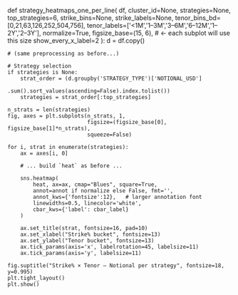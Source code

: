 def strategy_heatmaps_one_per_line(
    df,
    cluster_id=None,
    strategies=None,
    top_strategies=6,
    strike_bins=None,
    strike_labels=None,
    tenor_bins_bd=[0,21,63,126,252,504,756],
    tenor_labels=['<1M','1–3M','3–6M','6–12M','1–2Y','2–3Y'],
    normalize=True,
    figsize_base=(15, 6),   # <- each subplot will use this size
    show_every_x_label=2
):
    d = df.copy()

    # (same preprocessing as before...)

    # Strategy selection
    if strategies is None:
        strat_order = (d.groupby('STRATEGY_TYPE')['NOTIONAL_USD']
                         .sum().sort_values(ascending=False).index.tolist())
        strategies = strat_order[:top_strategies]

    n_strats = len(strategies)
    fig, axes = plt.subplots(n_strats, 1,
                             figsize=(figsize_base[0], figsize_base[1]*n_strats),
                             squeeze=False)

    for i, strat in enumerate(strategies):
        ax = axes[i, 0]

        # ... build `heat` as before ...

        sns.heatmap(
            heat, ax=ax, cmap="Blues", square=True,
            annot=annot if normalize else False, fmt='',
            annot_kws={'fontsize':12},   # larger annotation font
            linewidths=0.5, linecolor='white',
            cbar_kws={'label': cbar_label}
        )

        ax.set_title(strat, fontsize=16, pad=10)
        ax.set_xlabel("Strike% bucket", fontsize=13)
        ax.set_ylabel("Tenor bucket", fontsize=13)
        ax.tick_params(axis='x', labelrotation=45, labelsize=11)
        ax.tick_params(axis='y', labelsize=11)

    fig.suptitle("Strike% × Tenor – Notional per strategy", fontsize=18, y=0.995)
    plt.tight_layout()
    plt.show()
